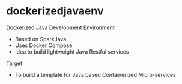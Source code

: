 # dockerizedjavaenv
Dockerized Java Development Environment

- Based on SparkJava 
- Uses Docker Compose
- Idea to build lightweight Java Restful services

Target 
- To build a template for Java based Containerized Micro-services

